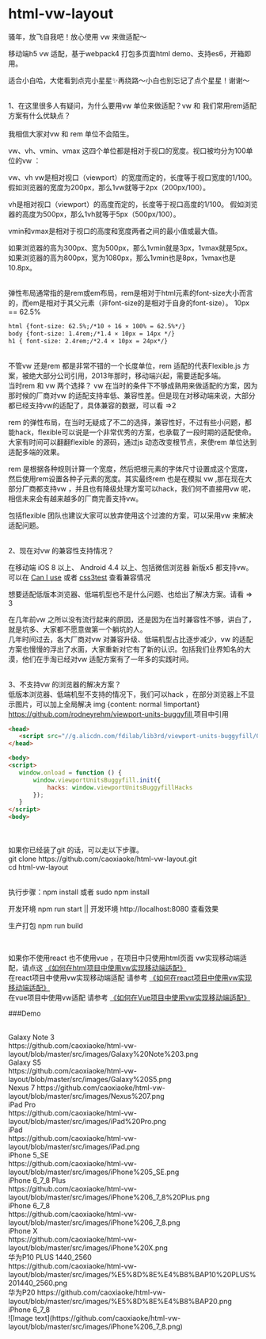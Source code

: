 # html-vw-layout

骚年，放飞自我吧！放心使用 vw 来做适配～

移动端h5 vw 适配，基于webpack4 打包多页面html demo、支持es6，开箱即用。

适合小白哈，大佬看到点完小星星✨再绕路～小白也别忘记了点个星星！谢谢～

<br/>
1、在这里很多人有疑问，为什么要用vw 单位来做适配？vw 和 我们常用rem适配方案有什么优缺点？
<br/>
<br/>
我相信大家对vw 和 rem 单位不会陌生。
<p>
vw、vh、vmin、vmax 这四个单位都是相对于视口的宽度。视口被均分为100单位的vw ：
</p>
<p>
vw、vh
vw是相对视口（viewport）的宽度而定的，长度等于视口宽度的1/100。
假如浏览器的宽度为200px，那么1vw就等于2px（200px/100）。
	
vh是相对视口（viewport）的高度而定的，长度等于视口高度的1/100。
假如浏览器的高度为500px，那么1vh就等于5px（500px/100）。
</p>
<p>
vmin和vmax是相对于视口的高度和宽度两者之间的最小值或最大值。
</p>
<p>
如果浏览器的高为300px、宽为500px，那么1vmin就是3px，1vmax就是5px。
如果浏览器的高为800px，宽为1080px，那么1vmin也是8px，1vmax也是10.8px。
</p>
<br/>
弹性布局通常指的是rem或em布局，rem是相对于html元素的font-size大小而言的，而em是相对于其父元素（非font-size的是相对于自身的font-size）。
10px == 62.5%

 ```html 
html {font-size: 62.5%;/*10 ÷ 16 × 100% = 62.5%*/}
body {font-size: 1.4rem;/*1.4 × 10px = 14px */}
h1 { font-size: 2.4rem;/*2.4 × 10px = 24px*/}
``` 
<br/>
不管vw 还是rem 都是非常不错的一个长度单位，rem 适配的代表Flexible.js 方案，被绝大部分公司引用，2013年那时，移动端兴起，需要适配多端。
<br/>
当时rem 和 vw 两个选择？
vw 在当时的条件下不够成熟用来做适配的方案，因为那时候的厂商对vw 的适配支持率低、兼容性差。但是现在对移动端来说，大部分都已经支持vw的适配了，具体兼容的数据，可以看 =>2 

rem 的弹性布局，在当时无疑成了不二的选择，兼容性好，不过有些小问题，都能hack，flexible可以说是一个非常优秀的方案，也承载了一段时期的适配使命。大家有时间可以翻翻flexible 的源码，通过js 动态改变根节点，来使rem 单位达到适配多端的效果。

rem 是根据各种规则计算一个宽度，然后把根元素的字体尺寸设置成这个宽度，然后使用rem设置各种子元素的宽度。其实最终rem 也是在模拟 vw ,那在现在大部分厂商都支持vw ，并且也有降级处理方案可以hack，我们何不直接用vw 呢，相信未来会有越来越多的厂商完善支持vw。

包括flexible 团队也建议大家可以放弃使用这个过渡的方案，可以采用vw 来解决适配问题。

<br/>
2、现在对vw 的兼容性支持情况？
<br/>
<p>
  在移动端 iOS 8 以上、 Android 4.4 以上、包括微信浏览器 新版x5 都支持vw。
  <br/>
  可以在 <a href="https://caniuse.com/#search=vw">Can I use</a> 或者 <a href="https://airen.github.io/css3test/css3test">css3test</a> 查看兼容情况
</p>
<p>
  想要适配低版本浏览器、低端机型也不是什么问题、也给出了解决方案。请看 => 3
	
  在几年前vw 之所以没有流行起来的原因，还是因为在当时兼容性不够，讲白了，就是坑多、大家都不愿意做第一个躺坑的人。<br/>
  几年时间过去，各大厂商对vw 对兼容升级、低端机型占比逐步减少，vw 的适配方案也慢慢的浮出了水面，大家重新对它有了新的认识。包括我们业界知名的大漠，他们在手淘已经对vw 适配方案有了一年多的实践时间。
</p>
<br/>
3、不支持vw 的浏览器的解决方案？
 <br/>
 低版本浏览器、低端机型不支持的情况下，我们可以hack ，在部分浏览器上不显示图片，可以加上全局解决 img {content: normal !important}
 <a href="https://github.com/rodneyrehm/viewport-units-buggyfill"> https://github.com/rodneyrehm/viewport-units-buggyfill </a>
 项目中引用
 <br/> 
 
 ```html 
<head>
    <script src="//g.alicdn.com/fdilab/lib3rd/viewport-units-buggyfill/0.6.2/??viewport-units-buggyfill.hacks.min.js,viewport-units-buggyfill.min.js"></script>
</head>

<body>
<script>
	window.onload = function () {
		window.viewportUnitsBuggyfill.init({
			hacks: window.viewportUnitsBuggyfillHacks
		});
	}
</script>
<body>
``` 
<br/>
<br/>
如果你已经装了git 的话，可以走以下步骤。
<br/>
git clone https://github.com/caoxiaoke/html-vw-layout.git
<br/>
cd html-vw-layout
<br/>
<br/>
<p>
	执行步骤：npm install 或者 sudo npm install
</p>
<p>
	开发环境 npm run start || 开发环境 http://localhost:8080 查看效果
</p>
<p>
	生产打包 npm run build
</p>
<br/>

如果你不使用react 也不使用vue ，在项目中只使用html页面 vw实现移动端适配，请点这
<a href="https://github.com/caoxiaoke/html-vw-layout">《如何在html项目中使用vw实现移动端适配》</a>
<br/>
在react项目中使用vw实现移动端适配 请参考
<a href="https://github.com/gaohan1994/react-vw-layout">《如何在react项目中使用vw实现移动端适配》</a>
<br/>
在vue项目中使用vw适配 请参考
<a href="https://www.w3cplus.com/mobile/vw-layout-in-vue.html">《如何在Vue项目中使用vw实现移动端适配》</a>
<br/>

###Demo

<br/>
Galaxy Note 3
<br/>
https://github.com/caoxiaoke/html-vw-layout/blob/master/src/images/Galaxy%20Note%203.png
<br/>
Galaxy S5
<br/>
https://github.com/caoxiaoke/html-vw-layout/blob/master/src/images/Galaxy%20S5.png
<br/>
Nexus 7
https://github.com/caoxiaoke/html-vw-layout/blob/master/src/images/Nexus%207.png
<br/>
iPad Pro
<br/>
https://github.com/caoxiaoke/html-vw-layout/blob/master/src/images/iPad%20Pro.png
<br/>
iPad
<br/>
https://github.com/caoxiaoke/html-vw-layout/blob/master/src/images/iPad.png
<br/>
iPhone 5_SE
<br/>
https://github.com/caoxiaoke/html-vw-layout/blob/master/src/images/iPhone%205_SE.png
<br/>
iPhone 6_7_8 Plus
<br/>
https://github.com/caoxiaoke/html-vw-layout/blob/master/src/images/iPhone%206_7_8%20Plus.png
<br/>
iPhone 6_7_8
<br/>
https://github.com/caoxiaoke/html-vw-layout/blob/master/src/images/iPhone%206_7_8.png
<br/>
iPhone X
<br/>
https://github.com/caoxiaoke/html-vw-layout/blob/master/src/images/iPhone%20X.png
<br/>
华为P10 PLUS 1440_2560
<br/>
https://github.com/caoxiaoke/html-vw-layout/blob/master/src/images/%E5%8D%8E%E4%B8%BAP10%20PLUS%201440_2560.png
<br/>
华为P20
https://github.com/caoxiaoke/html-vw-layout/blob/master/src/images/%E5%8D%8E%E4%B8%BAP20.png
<br/>
iPhone 6_7_8
<br/>
![Image text](https://github.com/caoxiaoke/html-vw-layout/blob/master/src/images/iPhone%206_7_8.png)
